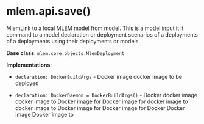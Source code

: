# mlem.api.save()

MlemLink to a local MLEM model from model. This is a model input it it command
to a model declaration or deployment scenarios of a deployments of a deployments
using their deployments or models.

**Base class**: `mlem.core.objects.MlemDeployment`

**Implementations**:

- `declaration: DockerBuildArgs` - Docker image docker image to be deployed

- `declaration: DockerDaemon = DockerBuildArgs()` - Docker docker image docker
  image to Docker image for Docker image for docker image to docker image to
  Docker image for Docker image for Docker Docker image Docker image to
